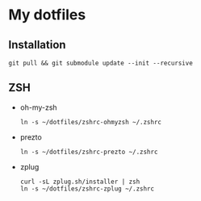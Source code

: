 # My dotfiles

## Installation

	git pull && git submodule update --init --recursive

## ZSH

- oh-my-zsh

      ln -s ~/dotfiles/zshrc-ohmyzsh ~/.zshrc

- prezto

      ln -s ~/dotfiles/zshrc-prezto ~/.zshrc

- zplug

      curl -sL zplug.sh/installer | zsh
      ln -s ~/dotfiles/zshrc-zplug ~/.zshrc
